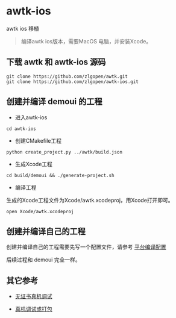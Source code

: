 # awtk-ios

awtk ios 移植

> 编译awtk ios版本，需要MacOS 电脑，并安装Xcode。

## 下载 awtk 和 awtk-ios 源码

```
git clone https://github.com/zlgopen/awtk.git
git clone https://github.com/zlgopen/awtk-ios.git
```

## 创建并编译 demoui 的工程

* 进入awtk-ios

```
cd awtk-ios 
```

* 创建CMakefile工程

```
python create_project.py ../awtk/build.json
```

* 生成Xcode工程

```
cd build/demoui && ./generate-project.sh
```

* 编译工程

生成的Xcode工程文件为Xcode/awtk.xcodeproj，用Xcode打开即可。

```
open Xcode/awtk.xcodeproj
```


## 创建并编译自己的工程

创建并编译自己的工程需要先写一个配置文件，请参考 [平台编译配置](https://github.com/zlgopen/awtk/blob/master/docs/build_config.md)

后续过程和 demoui 完全一样。

## 其它参考

* [无证书真机调试](https://blog.csdn.net/zhenggaoxing/article/details/79042382)

* [真机调试或打包](https://juejin.im/post/5d1c6b2051882541fc2e096e)

